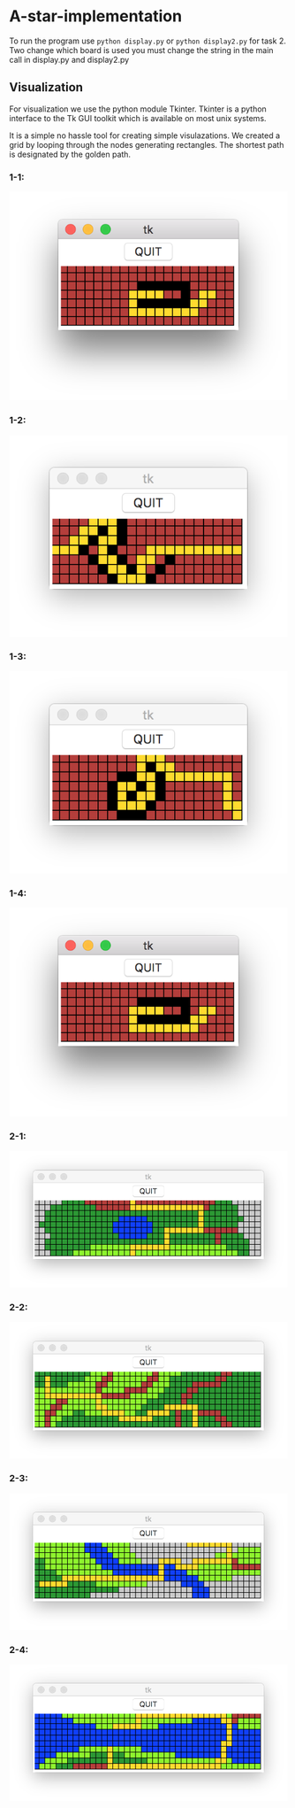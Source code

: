 # A-star-implementation
To run the program use `python display.py` or `python display2.py` for task 2.
Two change which board is used you must change the string in the main call in display.py and display2.py

## Visualization
For visualization we use the python module Tkinter. Tkinter is a python interface to the Tk GUI toolkit which is available on most unix systems. 

It is a simple no hassle tool for creating simple visulazations. We created a grid by looping through the nodes generating rectangles. The shortest path is designated by the golden path.

### 1-1:
![1-1](/visualizations/1-1.png)

### 1-2:
![1-2](/visualizations/1-2.png)

### 1-3:
![1-3](/visualizations/1-3.png)

### 1-4:
![1-1](/visualizations/1-1.png)

### 2-1:
![2-1](/visualizations/2-1.png)

### 2-2:
![2-2](/visualizations/2-2.png)

### 2-3:
![2-3](/visualizations/2-3.png)

### 2-4:
![2-4](/visualizations/2-4.png)
